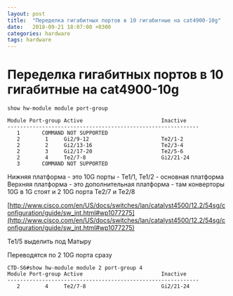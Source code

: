 ```yaml
---
layout: post
title:  "Переделка гигабитных портов в 10 гигабитные на cat4900-10g"
date:   2018-09-21 18:07:00 +0300
categories: hardware
tags: hardware
---
```


# Переделка гигабитных портов в 10 гигабитные на cat4900-10g
```
show hw-module module port-group

Module Port-group Active                         Inactive
-------------------------------------------------------------
   1       COMMAND NOT SUPPORTED
   2        1     Gi2/9-12                       Te2/1-2                       
   2        2     Gi2/13-16                      Te2/3-4                       
   2        3     Gi2/17-20                      Te2/5-6                       
   2        4     Te2/7-8                        Gi2/21-24                     
   3       COMMAND NOT SUPPORTED
```
Нижняя платформа - это 10G порты - Te1/1, Te1/2 - основная платформа
Верхняя платформа - это дополнительная платформа - там конверторы 10G в 1G стоят и 2 10G порта Te2/7 и Te2/8

[http://www.cisco.com/en/US/docs/switches/lan/catalyst4500/12.2/54sg/configuration/guide/sw_int.html#wp1077275](http://www.cisco.com/en/US/docs/switches/lan/catalyst4500/12.2/54sg/configuration/guide/sw_int.html#wp1077275)

Te1/5 выделить под Матыру


Переводятся по 2 10G порта сразу
```
CTD-S6#show hw-module module 2 port-group 4
Module Port-group Active                         Inactive
-------------------------------------------------------------
   2        4     Te2/7-8                        Gi2/21-24
```   